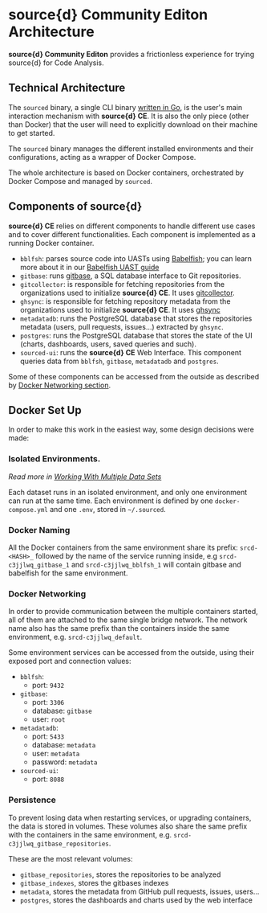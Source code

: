 #  source{d} Community Editon Architecture

**source{d} Community Editon** provides a frictionless experience for trying
source{d} for Code Analysis.


## Technical Architecture

The `sourced` binary, a single CLI binary [written in Go](../../cmd/sourced/main.go),
is the user's main interaction mechanism with **source{d} CE**.
It is also the only piece (other than Docker) that the user will need to explicitly
download on their machine to get started.

The `sourced` binary manages the different installed environments and their
configurations, acting as a wrapper of Docker Compose.

The whole architecture is based on Docker containers, orchestrated by Docker Compose
and managed by `sourced`.


## Components of source{d}

**source{d} CE** relies on different components to handle different use cases
and to cover different functionalities. Each component is implemented as a running
Docker container.

- `bblfsh`: parses source code into UASTs using [Babelfish](https://docs.sourced.tech/babelfish/);
you can learn more about it in our [Babelfish UAST guide](usage/bblfsh.md)
- `gitbase`: runs [gitbase](https://docs.sourced.tech/gitbase), a SQL database
interface to Git repositories.
- `gitcollector`: is responsible for fetching repositories from the organizations
used to initialize **source{d} CE**. It uses [gitcollector](https://github.com/src-d/gitcollector).
- `ghsync`: is responsible for fetching repository metadata from the organizations
used to initialize **source{d} CE**. It uses [ghsync](https://github.com/src-d/ghsync)
- `metadatadb`: runs the PostgreSQL database that stores the repositories
metadata (users, pull requests, issues...) extracted by `ghsync`.
- `postgres`: runs the PostgreSQL database that stores the state of the UI
(charts, dashboards, users, saved queries and such).
- `sourced-ui`: runs the **source{d} CE** Web Interface. This component queries
data from `bblfsh`, `gitbase`, `metadatadb` and `postgres`.

Some of these components can be accessed from the outside as described by
[Docker Networking section](#docker-networking).


## Docker Set Up

In order to make this work in the easiest way, some design decisions were made:

### Isolated Environments.

_Read more in [Working With Multiple Data Sets](../usage/multiple-datasets.md)_

Each dataset runs in an isolated environment, and only one environment can run
at the same time.
Each environment is defined by one `docker-compose.yml` and one `.env`, stored
in `~/.sourced`.

### Docker Naming

All the Docker containers from the same environment share its prefix:
`srcd-<HASH>_` followed by the name of the service running inside, e.g
`srcd-c3jjlwq_gitbase_1` and `srcd-c3jjlwq_bblfsh_1` will contain gitbase and
babelfish for the same environment.

### Docker Networking

In order to provide communication between the multiple containers started, all of
them are attached to the same single bridge network. The network name also has
the same prefix than the containers inside the same environment, e.g.
`srcd-c3jjlwq_default`.

Some environment services can be accessed from the outside, using their exposed
port and connection values:
- `bblfsh`:
    - port: `9432`
- `gitbase`:
    - port: `3306`
    - database: `gitbase`
    - user: `root`
- `metadatadb`:
    - port: `5433`
    - database: `metadata`
    - user: `metadata`
    - password: `metadata`
- `sourced-ui`:
    - port: `8088`

### Persistence

To prevent losing data when restarting services, or upgrading containers, the data
is stored in volumes. These volumes also share the same prefix with the containers
in the same environment, e.g. `srcd-c3jjlwq_gitbase_repositories`.

These are the most relevant volumes:
- `gitbase_repositories`, stores the repositories to be analyzed
- `gitbase_indexes`, stores the gitbases indexes
- `metadata`, stores the metadata from GitHub pull requests, issues, users...
- `postgres`, stores the dashboards and charts used by the web interface
